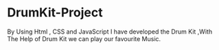 # DrumKit-Project
By Using Html , CSS and JavaScript I have developed the Drum Kit ,With The Help of Drum Kit we can play our favourite Music.
